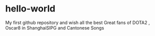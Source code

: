 # hello-world
My first github repository and wish all the best
Great fans of DOTA2 , Oscar8 in ShanghaiSIPG and Cantonese Songs
